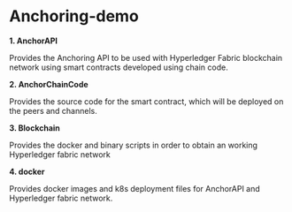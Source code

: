 # Anchoring-demo

**1. AnchorAPI**<br/>

Provides the Anchoring API to be used with Hyperledger Fabric blockchain network using smart contracts developed using chain code.

**2. AnchorChainCode**<br/>

Provides the source code for the smart contract, which will be deployed on the peers and channels.


**3. Blockchain**<br/>

Provides the docker and binary scripts in order to obtain an working Hyperledger fabric network

**4. docker** 

Provides docker images and k8s deployment files for AnchorAPI and Hyperledger fabric network.
<br/>
<br/>


